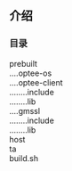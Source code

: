 ## 介绍  
### 目录  
prebuilt  
....optee-os   
....optee-client  
........include  
........lib   
....gmssl  
........include  
........lib  
host  
ta  
build.sh  
